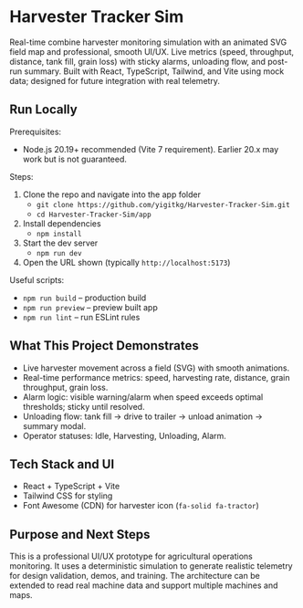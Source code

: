 # Harvester Tracker Sim

Real-time combine harvester monitoring simulation with an animated SVG field map and professional, smooth UI/UX.
Live metrics (speed, throughput, distance, tank fill, grain loss) with sticky alarms, unloading flow, and post-run summary.
Built with React, TypeScript, Tailwind, and Vite using mock data; designed for future integration with real telemetry.

## Run Locally

Prerequisites:
- Node.js 20.19+ recommended (Vite 7 requirement). Earlier 20.x may work but is not guaranteed.

Steps:
1) Clone the repo and navigate into the app folder
   - `git clone https://github.com/yigitkg/Harvester-Tracker-Sim.git`
   - `cd Harvester-Tracker-Sim/app`
2) Install dependencies
   - `npm install`
3) Start the dev server
   - `npm run dev`
4) Open the URL shown (typically `http://localhost:5173`)

Useful scripts:
- `npm run build` – production build
- `npm run preview` – preview built app
- `npm run lint` – run ESLint rules

## What This Project Demonstrates

- Live harvester movement across a field (SVG) with smooth animations.
- Real-time performance metrics: speed, harvesting rate, distance, grain throughput, grain loss.
- Alarm logic: visible warning/alarm when speed exceeds optimal thresholds; sticky until resolved.
- Unloading flow: tank fill → drive to trailer → unload animation → summary modal.
- Operator statuses: Idle, Harvesting, Unloading, Alarm.

## Tech Stack and UI

- React + TypeScript + Vite
- Tailwind CSS for styling
- Font Awesome (CDN) for harvester icon (`fa-solid fa-tractor`)

## Purpose and Next Steps

This is a professional UI/UX prototype for agricultural operations monitoring. It uses a deterministic simulation to generate realistic telemetry for design validation, demos, and training. The architecture can be extended to read real machine data and support multiple machines and maps.
